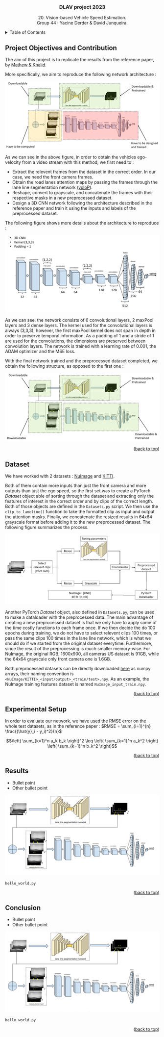 <!-- Improved compatibility of back to top link: See: https://github.com/othneildrew/Best-README-Template/pull/73 -->
<a name="readme-top"></a>
<!--
*** Thanks for checking out the Best-README-Template. If you have a suggestion
*** that would make this better, please fork the repo and create a pull request
*** or simply open an issue with the tag "enhancement".
*** Don't forget to give the project a star!
*** Thanks again! Now go create something AMAZING! :D
-->



<!-- PROJECT SHIELDS -->
<!--
*** I'm using markdown "reference style" links for readability.
*** Reference links are enclosed in brackets [ ] instead of parentheses ( ).
*** See the bottom of this document for the declaration of the reference variables
*** for contributors-url, forks-url, etc. This is an optional, concise syntax you may use.
*** https://www.markdownguide.org/basic-syntax/#reference-style-links
-->
<!-- 
[![Contributors][contributors-shield]][contributors-url]
[![Forks][forks-shield]][forks-url]
[![Stargazers][stars-shield]][stars-url]
[![Issues][issues-shield]][issues-url]
[![MIT License][license-shield]][license-url]
[![LinkedIn][linkedin-shield]][linkedin-url] 
-->

<!-- PROJECT LOGO -->
<br />
<div align="center">

  <h3 align="center">DLAV project 2023</h3>

  <p align="center">
    20. Vision-based Vehicle Speed Estimation.
    <br />
    Group 44 : Yacine Derder & David Junqueira.
  </p>
</div>


<!-- TABLE OF CONTENTS -->
<details>
  <summary>Table of Contents</summary>
  <ol>
    <li>
      <a href="#project-objectives-and-contribution">Project Objectives</a>
    </li>
    <li>
      <a href="#experimental-setup">Experimental Setup</a>
    </li>
    <li>
      <a href="#results">Results</a>
    </li>
    <li>
      <a href="#dataset">Dataset</a>
    </li>
    <li>
      <a href="#conclusion">Conclusion</a>
    </li>
    <li>
      <a href="#getting-started">Getting Started</a>
      <ul>
        <li><a href="#prerequisites">Prerequisites</a></li>
        <li><a href="#installation">Installation</a></li>
      </ul>
    </li>
    <li><a href="#usage">Usage</a></li>
    <li><a href="#roadmap">Roadmap</a></li>
    <li><a href="#contributing">Contributing</a></li>
    <li><a href="#license">License</a></li>
    <li><a href="#contact">Contact</a></li>
    <li><a href="#acknowledgments">Acknowledgments</a></li>
  </ol>
</details>



<!-- PROJECT OBJECTIVES AND CONTRIBUTION -->
## Project Objectives and Contribution

The aim of this project is to replicate the results from the reference paper, by [Mathew & Khalid](https://arxiv.org/pdf/2212.05432.pdf).

More specifically, we aim to reproduce the following network architecture :

<img src="Figures\NetworkOriginal.png" alt="NetworkOriginal">

As we can see in the above figure, in order to obtain the vehicles ego-velocity from a video stream with this method, we first need to :
* Extract the relevent frames from the dataset in the correct order. In our case, we need the front camera frames.
* Obtain the road lanes attention maps by passing the frames through the lane line segmentation network ([yoloP](https://github.com/hustvl/YOLOP)).
* Reshape, convert to grayscale, and concatenate the frames with their respective masks in a new preprocessed dataset.
* Design a 3D CNN network following the architecture described in the reference paper and train it using the inputs and labels of the preprocessed dataset.

The following figure shows more details about the architecture to reproduce :

<img src="Figures\NetworkDetail.png" alt="NetworkDetail">

As we can see, the network consists of 6 convolutional layers, 2 maxPool layers and 3 dense layers. The kernel used for the convolutional layers is always (3,3,3), however, the first maxPool kernel does not span in depth in order to preserve temporal information. As a padding of 1 and a stride of 1 are used for the convolutions, the dimensions are preserved between convolution layers.
The network is trained with a learning rate of 0.001, the ADAM optimizer and the MSE loss.

With the final network trained and the preprocessed dataset completed, we obtain the following structure, as opposed to the first one :

<img src="Figures\NetworkContribution.png" alt="NetworkContribution">

<p align="right">(<a href="#readme-top">back to top</a>)</p>

<!-- DATASET -->
## Dataset

We have worked with 2 datasets : [NuImage](https://www.nuscenes.org/nuimages) and [KITTI](https://www.cvlibs.net/datasets/kitti/).

Both of them contain more inputs than just the front camera and more outputs than just the ego speed, so the first set was to create a PyTorch _Dataset_ object able of sorting through the dataset and extracting only the features of interest in the correct order and by clips of the correct length. Both of those objects are defined in the `Datasets.py` script. We then use the `clip_to_laneline()` function to take the formatted clip as input and output the attention masks. Finally, we concatenate the resized results in 64x64 grayscale format before adding it to the new preprocessed dataset. The following figure summarizes the process.

<img src="Figures\DatasetPreprocessing.png" alt="DatasetPreprocessing">

Another PyTorch _Dataset_ object, also defined in `Datasets.py`, can be used to make a dataloader with the preprocessed data. The main advantage of creating a new preprocessed dataset is that we only have to apply some of the time costly functions to each frame once. If we then decide the do 100 epochs during training, we do not have to select relevent clips 100 times, or pass the same clips 100 times in the lane line network, which is what we should do if we started from the original dataset everytime. Furthermore, since the result of the preprocessing is much smaller memory-wise. For NuImage, the original RGB, 1600x900, all cameras US dataset is 91GB, while the 64x64 grayscale only front camera one is 1.6GB.

Both preprocessed datasets can be directly downloaded [here](https://drive.google.com/drive/folders/1U_DB388k41wZYvP8C2IXk6FzKInPLSbG?usp=sharing) as numpy arrays, their naming convention is `<NuImage/KITTI>_<input/output>_<train/test>.npy`. As an example, the NuImage training features dataset is named `NuImage_input_train.npy`.

<p align="right">(<a href="#readme-top">back to top</a>)</p>

<!-- EXPERIMENTAL SETUP -->
## Experimental Setup

In order to evaluate our network, we have used the RMSE error on the whole test datasets, as in the reference paper : $RMSE = \sum_{i=1}^{n} \frac{(\hat{y}_i - y_i)^2}{n}$

$$\left( \sum_{k=1}^n a_k b_k \right)^2 \leq \left( \sum_{k=1}^n a_k^2 \right) \left( \sum_{k=1}^n b_k^2 \right)$$

<p align="right">(<a href="#readme-top">back to top</a>)</p>

<!-- RESULTS -->
## Results

* Bullet point
* Other bullet point

<img src="Figures\Network.png" alt="Network">

`hello_world.py`

<p align="right">(<a href="#readme-top">back to top</a>)</p>

<!-- CONCLUSION -->
## Conclusion

* Bullet point
* Other bullet point

<img src="Figures\Network.png" alt="Network">

`hello_world.py`

<p align="right">(<a href="#readme-top">back to top</a>)</p>



